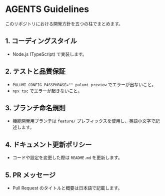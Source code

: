 # AGENTS Guidelines

このリポジトリにおける開発方針を五つの柱でまとめます。

## 1. コーディングスタイル
- Node.js (TypeScript) で実装します。

## 2. テストと品質保証
- `PULUMI_CONFIG_PASSPHRASE="" pulumi preview` でエラーが出ないこと。
- `npx tsc` でエラーが起きないこと。

## 3. ブランチ命名規則
- 機能開発用ブランチは `feature/` プレフィックスを使用し、英語小文字で記述します。

## 4. ドキュメント更新ポリシー
- コードや設定を変更した際は `README.md` を更新します。

## 5. PR メッセージ
- Pull Request のタイトルと概要は日本語で記載します。
